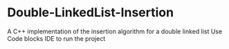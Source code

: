 # Double-LinkedList-Insertion
A C++ implementation of the insertion algorithm for a double linked list
Use Code blocks IDE to run the project
